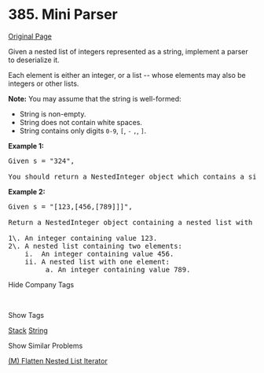 # 385. Mini Parser

[Original Page](https://leetcode.com/problems/mini-parser/)

Given a nested list of integers represented as a string, implement a parser to deserialize it.

Each element is either an integer, or a list -- whose elements may also be integers or other lists.

**Note:** You may assume that the string is well-formed:

*   String is non-empty.
*   String does not contain white spaces.
*   String contains only digits `0-9`, `[`, `-` `,`, `]`.

**Example 1:**

<pre>Given s = "324",

You should return a NestedInteger object which contains a single integer 324.
</pre>

**Example 2:**

<pre>Given s = "[123,[456,[789]]]",

Return a NestedInteger object containing a nested list with 2 elements:

1\. An integer containing value 123.
2\. A nested list containing two elements:
    i.  An integer containing value 456.
    ii. A nested list with one element:
         a. An integer containing value 789.
</pre>

<div>

<div id="company_tags" class="btn btn-xs btn-warning">Hide Company Tags</div>

<span class="hidebutton" style="display: inline; opacity: 0;">[Airbnb](/company/airbnb/)</span></div>

<div>

<div id="tags" class="btn btn-xs btn-warning">Show Tags</div>

<span class="hidebutton">[Stack](/tag/stack/) [String](/tag/string/)</span></div>

<div>

<div id="similar" class="btn btn-xs btn-warning">Show Similar Problems</div>

<span class="hidebutton">[(M) Flatten Nested List Iterator](/problems/flatten-nested-list-iterator/)</span></div>